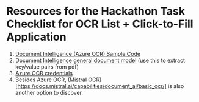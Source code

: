 # Resources for the Hackathon Task Checklist for OCR List + Click-to-Fill Application

1. [Document Intelligence (Azure OCR) Sample Code](https://learn.microsoft.com/en-us/azure/ai-services/document-intelligence/how-to-guides/create-document-intelligence-resource?view=doc-intel-4.0.0)
2. [Document Intelligence general document model](https://learn.microsoft.com/en-us/azure/ai-services/document-intelligence/prebuilt/general-document?view=doc-intel-4.0.0) (use this to extract key/value pairs from pdf) 
3. [Azure OCR credentials](https://wexinc.secretservercloud.com/app/#/secrets/26951/general)
4. Besides Azure OCR, (Mistral OCR)[https://docs.mistral.ai/capabilities/document_ai/basic_ocr/] is also another option to discover.
   
